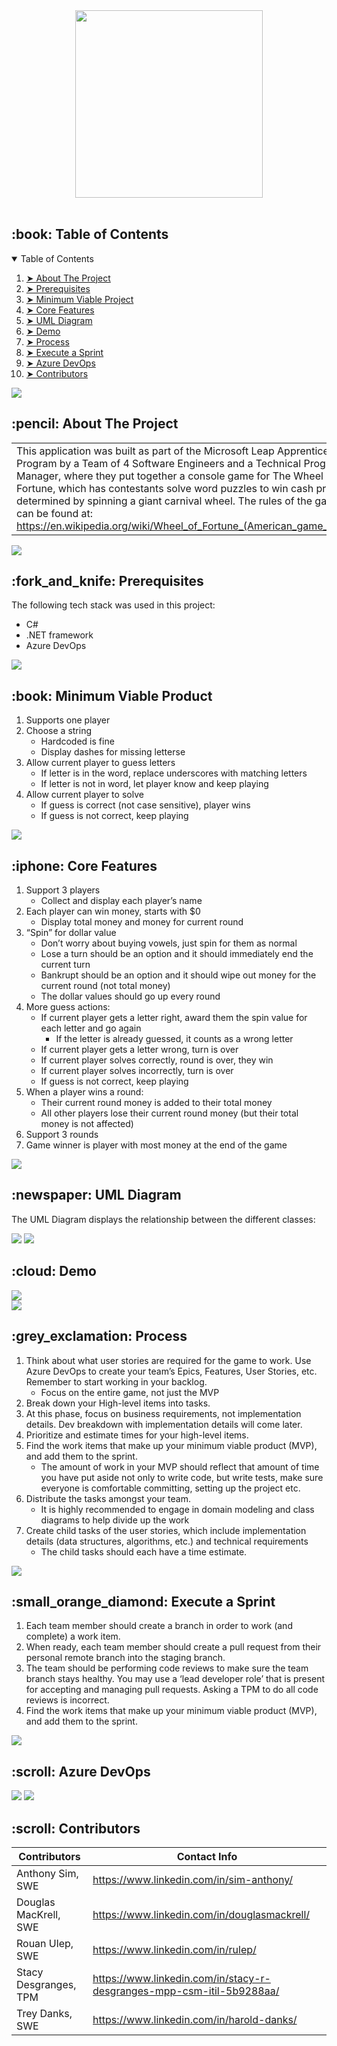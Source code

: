 <div align='center'>
<img src='https://i.imgur.com/yGUYWQk.png' width="300">
</div>

<br />

<!-- TABLE OF CONTENTS -->
<h2 id="table-of-contents"> :book: Table of Contents</h2>

<details open="open">
  <summary>Table of Contents</summary>
  <ol>
    <li><a href="#about-the-project"> ➤ About The Project</a></li>
    <li><a href="#prerequisites"> ➤ Prerequisites</a></li>
    <li><a href="#mvp"> ➤ Minimum Viable Project</a></li>
    <li><a href="#core-features"> ➤ Core Features</a></li>
    <li><a href="#uml-diagram"> ➤ UML Diagram</a></li>
    <li><a href="#demo"> ➤ Demo</a></li>
    <li><a href="#process"> ➤ Process</a></li>
    <li><a href="#execute"> ➤ Execute a Sprint</a></li>
    <li><a href="#devops"> ➤ Azure DevOps</a></li>
    <li><a href="#contributors"> ➤ Contributors</a></li>
  </ol>
</details>


<img src='https://i.imgur.com/DwCJ72P.png'>

<!-- ABOUT THE PROJECT -->
<h2 id="about-the-project"> :pencil: About The Project</h2>

<!--
<p align="justify"> 
  This application was built as the capstone project for the Thinkful Software Engineering Flex Program. It was designed to be used by restaurant personnel to keep track of reservations and table seating, when a request is made by a customer.
</p>
-->

<table>
<tr>
<td>
  This application was built as part of the Microsoft Leap Apprenticeship Program by a Team of 4 Software Engineers and a Technical Program Manager, where they put together a console game for The Wheel of Fortune, which has contestants solve word puzzles to win cash prizes determined by spinning a giant carnival wheel. The rules of the game can be found at: <a href="https://en.wikipedia.org/wiki/Wheel_of_Fortune_(American_game_show)">https://en.wikipedia.org/wiki/Wheel_of_Fortune_(American_game_show)</a>
  
  
</td>
</tr>
</table>

<img src='https://i.imgur.com/DwCJ72P.png'>

<!-- PREREQUISITES -->
<h2 id="prerequisites"> :fork_and_knife: Prerequisites</h2>

The following tech stack was used in this project:
* C#
* .NET framework
* Azure DevOps

<img src='https://i.imgur.com/DwCJ72P.png'>

<!-- Minimum Viable Project -->
<h2 id="mvp"> :book: Minimum Viable Product</h2>

1. Supports one player
1. Choose a string 
   - Hardcoded is fine
   - Display dashes for missing letterse 
1. Allow current player to guess letters     
   - If letter is in the word, replace underscores with matching letters
   - If letter is not in word, let player know and keep playing    
1. Allow current player to solve   
   - If guess is correct (not case sensitive), player wins
   - If guess is not correct, keep playing
     
<img src='https://i.imgur.com/DwCJ72P.png'>

<!-- Core Features -->
<h2 id="core-features"> :iphone: Core Features</h2>

1. Support 3 players  
   - Collect and display each player’s name 
1. Each player can win money, starts with $0     
   - Display total money and money for current round   
1. “Spin” for dollar value  
   - Don’t worry about buying vowels, just spin for them as normal
   - Lose a turn should be an option and it should immediately end the current turn
   - Bankrupt should be an option and it should wipe out money for the current round (not total money)
   - The dollar values should go up every round
1. More guess actions:
   - If current player gets a letter right, award them the spin value for each letter and go again 
     - If the letter is already guessed, it counts as a wrong letter  
   - If current player gets a letter wrong, turn is over
   - If current player solves correctly, round is over, they win
   - If current player solves incorrectly, turn is over
   - If guess is not correct, keep playing
1. When a player wins a round:
   - Their current round money is added to their total money
   - All other players lose their current round money (but their total money is not affected)
1. Support 3 rounds
1. Game winner is player with most money at the end of the game

<img src='https://i.imgur.com/DwCJ72P.png'>

<!-- UML Diagram -->
<h2 id="uml-diagram"> :newspaper: UML Diagram</h2>

The UML Diagram displays the relationship between the different classes:
    
<img src='https://i.imgur.com/EeCKRYF.png'>

<img src='https://i.imgur.com/DwCJ72P.png'>

<!-- DEMO -->
<h2 id="demo"> :cloud: Demo</h2>

<!--
Here is a live demo: <a href="https://capstone-rest.herokuapp.com/dashboard">https://capstone-rest.herokuapp.com/dashboard</a> -->

<div>
<img src='https://i.imgur.com/h2v1MCm.gifg'>
</div>

<img src='https://i.imgur.com/DwCJ72P.png'>

<!-- PROCESS -->
<h2 id="process"> :grey_exclamation: Process</h2>

1. Think about what user stories are required for the game to work. Use Azure DevOps to create your team’s Epics, Features, User Stories, etc. Remember to start working in your backlog.
   - Focus on the entire game, not just the MVP
1. Break down your High-level items into tasks.
1. At this phase, focus on business requirements, not implementation details. Dev breakdown with implementation details will come later.
1. Prioritize and estimate times for your high-level items.
1. Find the work items that make up your minimum viable product (MVP), and add them to 
the sprint.
   - The amount of work in your MVP should reflect that amount of time you have put aside not only to write code, but write tests, make sure everyone is comfortable committing, setting up the project etc.
1. Distribute the tasks amongst your team.
   - It is highly recommended to engage in domain modeling and class diagrams to help divide up the work
1. Create child tasks of the user stories, which include implementation details (data structures, algorithms, etc.) and technical requirements
   - The child tasks should each have a time estimate. 

<img src='https://i.imgur.com/DwCJ72P.png'>


<!-- EXECUTE A SPRINT -->
<h2 id="execute"> :small_orange_diamond: Execute a Sprint</h2>

1. Each team member should create a branch in order to work (and complete) a work item.
1. When ready, each team member should create a pull request from their personal remote branch into the staging branch.
1. The team should be performing code reviews to make sure the team branch stays healthy. You may use a ‘lead developer role’ that is present for accepting and managing pull requests. Asking a TPM to do all code reviews is incorrect.
1. Find the work items that make up your minimum viable product (MVP), and add them to 
the sprint.

<img src='https://i.imgur.com/DwCJ72P.png'>

<!-- AZURE DEVOPS -->
<h2 id="devops"> :scroll: Azure DevOps</h2>

<img src='https://i.imgur.com/FCzSMUX.png'>

<img src='https://i.imgur.com/DwCJ72P.png'>

<!-- CONTRIBUTORS -->
<h2 id="contributors"> :scroll: Contributors</h2>

| Contributors                                            | Contact Info                                                                                                         
| -------------------------------------------------------- | ---------------------------------------------------------------------------
| Anthony Sim, SWE                                          | https://www.linkedin.com/in/sim-anthony/                                     
| Douglas MacKrell, SWE                           | https://www.linkedin.com/in/douglasmackrell/
| Rouan Ulep, SWE                    | https://www.linkedin.com/in/rulep/
| Stacy Desgranges, TPM                                               | https://www.linkedin.com/in/stacy-r-desgranges-mpp-csm-itil-5b9288aa/
| Trey Danks, SWE                                     | https://www.linkedin.com/in/harold-danks/ 